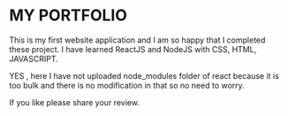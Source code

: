 # MY PORTFOLIO

This is my first website application and I am so happy that I completed these project.
I have learned ReactJS and NodeJS with CSS, HTML, JAVASCRIPT.

YES , here I have not uploaded node_modules folder of react because it is too bulk and there is no modification in that so no need to worry.

If you like please share your review.
